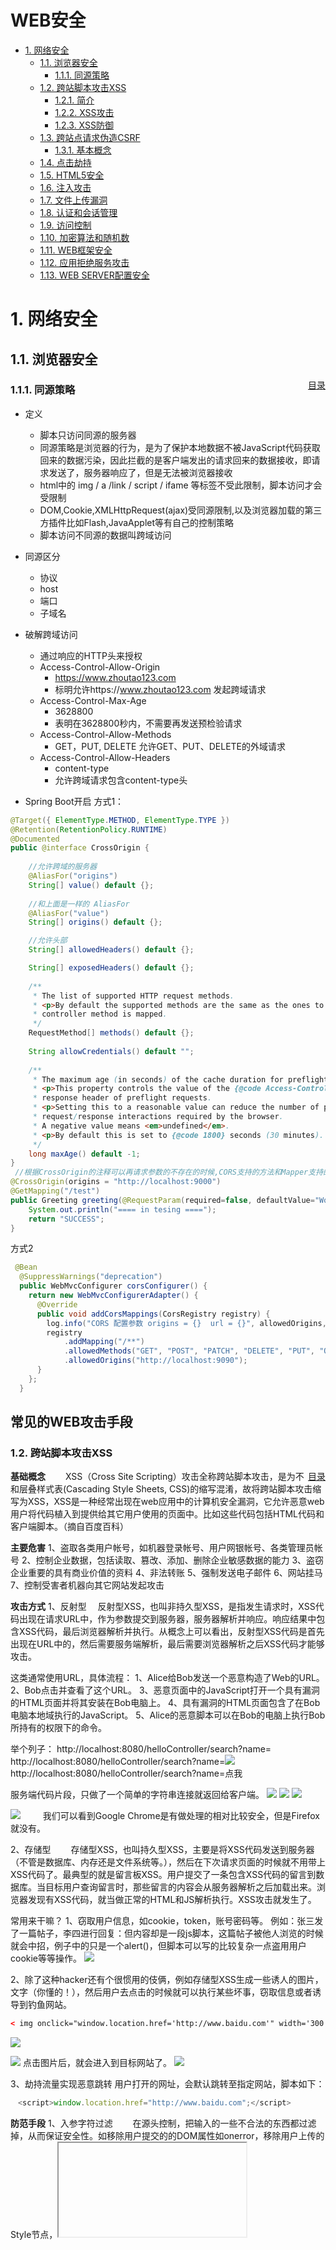 
<h1>WEB安全</h1>
<!-- TOC -->

- [1. 网络安全](#1-网络安全)
    - [1.1. 浏览器安全](#11-浏览器安全)
        - [1.1.1. 同源策略](#111-同源策略)
    - [1.2. 跨站脚本攻击XSS](#12-跨站脚本攻击xss)
        - [1.2.1. 简介](#121-简介)
        - [1.2.2. XSS攻击](#122-xss攻击)
        - [1.2.3. XSS防御](#123-xss防御)
    - [1.3. 跨站点请求伪造CSRF](#13-跨站点请求伪造csrf)
        - [1.3.1. 基本概念](#131-基本概念)
    - [1.4. 点击劫持](#14-点击劫持)
    - [1.5. HTML5安全](#15-html5安全)
    - [1.6. 注入攻击](#16-注入攻击)
    - [1.7. 文件上传漏洞](#17-文件上传漏洞)
    - [1.8. 认证和会话管理](#18-认证和会话管理)
    - [1.9. 访问控制](#19-访问控制)
    - [1.10. 加密算法和随机数](#110-加密算法和随机数)
    - [1.11. WEB框架安全](#111-web框架安全)
    - [1.12. 应用拒绝服务攻击](#112-应用拒绝服务攻击)
    - [1.13. WEB SERVER配置安全](#113-web-server配置安全)

<!-- /TOC -->
<span id="menu"></span>

# 1. 网络安全
## 1.1. 浏览器安全
<a href="#menu" style="float:right">目录</a>

### 1.1.1. 同源策略

* 定义
    * 脚本只访问同源的服务器 
    * 同源策略是浏览器的行为，是为了保护本地数据不被JavaScript代码获取回来的数据污染，因此拦截的是客户端发出的请求回来的数据接收，即请求发送了，服务器响应了，但是无法被浏览器接收
    * html中的 img / a /link / script /  ifame 等标签不受此限制，脚本访问才会受限制
    * DOM,Cookie,XMLHttpRequest(ajax)受同源限制,以及浏览器加载的第三方插件比如Flash,JavaApplet等有自己的控制策略
    * 脚本访问不同源的数据叫跨域访问
    
* 同源区分
    * 协议
    * host
    * 端口
    * 子域名
* 破解跨域访问
    * 通过响应的HTTP头来授权
    * Access-Control-Allow-Origin   
        * https://www.zhoutao123.com	
        * 标明允许https://www.zhoutao123.com	发起跨域请求
    * Access-Control-Max-Age	
        * 3628800	
        * 表明在3628800秒内，不需要再发送预检验请求
    * Access-Control-Allow-Methods	
        * GET，PUT, DELETE	允许GET、PUT、DELETE的外域请求
    * Access-Control-Allow-Headers
        * content-type	
        * 允许跨域请求包含content-type头
* Spring Boot开启
方式1：
```java
@Target({ ElementType.METHOD, ElementType.TYPE })
@Retention(RetentionPolicy.RUNTIME)
@Documented
public @interface CrossOrigin {
    
    //允许跨域的服务器
    @AliasFor("origins")
    String[] value() default {};
    
    //和上面是一样的 AliasFor
    @AliasFor("value")
    String[] origins() default {};

    //允许头部
    String[] allowedHeaders() default {};

    String[] exposedHeaders() default {};
    
    /**
     * The list of supported HTTP request methods.
     * <p>By default the supported methods are the same as the ones to which a
     * controller method is mapped.
     */
    RequestMethod[] methods() default {};
    
    String allowCredentials() default "";
    
    /**
     * The maximum age (in seconds) of the cache duration for preflight responses.
     * <p>This property controls the value of the {@code Access-Control-Max-Age}
     * response header of preflight requests.
     * <p>Setting this to a reasonable value can reduce the number of preflight
     * request/response interactions required by the browser.
     * A negative value means <em>undefined</em>.
     * <p>By default this is set to {@code 1800} seconds (30 minutes).
     */
    long maxAge() default -1;
}
 //根据CrossOrigin的注释可以再请求参数的不存在的时候,CORS支持的方法和Mapper支持的方法一致
@CrossOrigin(origins = "http://localhost:9000")
@GetMapping("/test")
public Greeting greeting(@RequestParam(required=false, defaultValue="World") String name) {
    System.out.println("==== in tesing ====");
    return "SUCCESS";
}
```  
方式2
```java
 @Bean
  @SuppressWarnings("deprecation")
  public WebMvcConfigurer corsConfigurer() {
    return new WebMvcConfigurerAdapter() {
      @Override
      public void addCorsMappings(CorsRegistry registry) {
        log.info("CORS 配置参数 origins = {}  url = {}", allowedOrigins, allowedUrl);
        registry
            .addMapping("/**")
            .allowedMethods("GET", "POST", "PATCH", "DELETE", "PUT", "OPTIONS")
            .allowedOrigins("http://localhost:9090");
      }
    };
  }
```

## 常见的WEB攻击手段

### 1.2. 跨站脚本攻击XSS
<a href="#menu" style="float:right">目录</a>

**基础概念**
　　XSS（Cross Site Scripting）攻击全称跨站脚本攻击，是为不和层叠样式表(Cascading Style Sheets, CSS)的缩写混淆，故将跨站脚本攻击缩写为XSS，XSS是一种经常出现在web应用中的计算机安全漏洞，它允许恶意web用户将代码植入到提供给其它用户使用的页面中。比如这些代码包括HTML代码和客户端脚本。（摘自百度百科）

**主要危害**
1、盗取各类用户帐号，如机器登录帐号、用户网银帐号、各类管理员帐号
2、控制企业数据，包括读取、篡改、添加、删除企业敏感数据的能力
3、盗窃企业重要的具有商业价值的资料
4、非法转账
5、强制发送电子邮件
6、网站挂马
7、控制受害者机器向其它网站发起攻击

**攻击方式**
1、反射型
　反射型XSS，也叫非持久型XSS，是指发生请求时，XSS代码出现在请求URL中，作为参数提交到服务器，服务器解析并响应。响应结果中包含XSS代码，最后浏览器解析并执行。从概念上可以看出，反射型XSS代码是首先出现在URL中的，然后需要服务端解析，最后需要浏览器解析之后XSS代码才能够攻击。

这类通常使用URL，具体流程：
1、Alice给Bob发送一个恶意构造了Web的URL。
2、Bob点击并查看了这个URL。
3、恶意页面中的JavaScript打开一个具有漏洞的HTML页面并将其安装在Bob电脑上。
4、具有漏洞的HTML页面包含了在Bob电脑本地域执行的JavaScript。
5、Alice的恶意脚本可以在Bob的电脑上执行Bob所持有的权限下的命令。

举个列子：
http://localhost:8080/helloController/search?name=<script>alert("hey!")</script>
http://localhost:8080/helloController/search?name=<img src='w.123' onerror='alert("hey!")'>
http://localhost:8080/helloController/search?name=<a onclick='alert("hey!")'>点我</a>

服务端代码片段，只做了一个简单的字符串连接就返回给客户端。
![](https://images2018.cnblogs.com/blog/976001/201808/976001-20180811173613221-1624378045.png)
![](https://images2018.cnblogs.com/blog/976001/201808/976001-20180811171704722-737520172.png)
![](https://images2018.cnblogs.com/blog/976001/201808/976001-20180811171720157-1963269620.png)

![](https://images2018.cnblogs.com/blog/976001/201808/976001-20180811171929834-200684964.png)
　　
我们可以看到Google Chrome是有做处理的相对比较安全，但是Firefox就没有。

2、存储型
　　存储型XSS，也叫持久型XSS，主要是将XSS代码发送到服务器（不管是数据库、内存还是文件系统等。），然后在下次请求页面的时候就不用带上XSS代码了。最典型的就是留言板XSS。用户提交了一条包含XSS代码的留言到数据库。当目标用户查询留言时，那些留言的内容会从服务器解析之后加载出来。浏览器发现有XSS代码，就当做正常的HTML和JS解析执行。XSS攻击就发生了。

常用来干嘛？
1、窃取用户信息，如cookie，token，账号密码等。
例如：张三发了一篇帖子，李四进行回复：但内容却是一段js脚本，这篇帖子被他人浏览的时候就会中招，例子中的只是一个alert()，但脚本可以写的比较复杂一点盗用用户cookie等等操作。
![](https://images2018.cnblogs.com/blog/976001/201808/976001-20180811161936913-1572944108.png)

2、除了这种hacker还有个很惯用的伎俩，例如存储型XSS生成一些诱人的图片，文字（你懂的！），然后用户去点击的时候就可以执行某些坏事，窃取信息或者诱导到钓鱼网站。

```html
< img onclick="window.location.href='http://www.baidu.com'" width='300' src='img/webwxgetmsgimg.jpg'/>
```
![](https://images2018.cnblogs.com/blog/976001/201808/976001-20180811163711085-2044434057.png)

![](https://images2018.cnblogs.com/blog/976001/201808/976001-20180811163733106-1179998230.png)
点击图片后，就会进入到目标网站了。
![](https://images2018.cnblogs.com/blog/976001/201808/976001-20180811163742523-848373955.png)
![]()

3、劫持流量实现恶意跳转
用户打开的网址，会默认跳转至指定网站，脚本如下：
```js
　<script>window.location.href="http://www.baidu.com";</script>
```

**防范手段**
1、入参字符过滤
　　在源头控制，把输入的一些不合法的东西都过滤掉，从而保证安全性。如移除用户提交的的DOM属性如onerror，移除用户上传的Style节点，<iframe>, <script>，<a>节点等
2、出参进行编码
　　如果源头没控制好，就得后期补救了：像一些常见的符号，如<>在输出的时候要对其进行转换编码，这样做浏览器是不会对该标签进行解释执行的，同时也不影响显示效果。例如：对<>做编码如："<"用:"&lt;",">"用:"&gt;"来代替。
3、入参长度限制
　　通过以上的案例我们不难发现xss攻击要能达成往往需要较长的字符串，因此对于一些可以预期的输入可以通过限制长度强制截断来进行防御。
4、设置cookie httponly为true

### 1.3. 跨站点请求伪造CSRF

<a href="#menu" style="float:right">目录</a>

**CSRF概念**
CSRF跨站点请求伪造(Cross—Site Request Forgery)，跟XSS攻击一样，存在巨大的危害性，你可以这样来理解：攻击者盗用了你的身份，以你的名义发送恶意请求，对服务器来说这个请求是完全合法的，但是却完成了攻击者所期望的一个操作，比如以你的名义发送邮件、发消息，盗取你的账号，添加系统管理员，甚至于购买商品、虚拟货币转账等。 如下：其中Web A为存在CSRF漏洞的网站，Web B为攻击者构建的恶意网站，User C为Web A网站的合法用户。

**CSRF攻击介绍及防御**

* CSRF攻击攻击原理及过程如下：
    * 用户C打开浏览器，访问受信任网站A，输入用户名和密码请求登录网站A；
    * 在用户信息通过验证后，网站A产生Cookie信息并返回给浏览器，此时用户登录网站A成功，可以正常发送请求到网站A；
    * 用户未退出网站A之前，在同一浏览器中，打开一个TAB页访问网站B；
    * 网站B接收到用户请求后，返回一些攻击性代码，并发出一个请求要求访问第三方站点A；
    * 浏览器在接收到这些攻击性代码后，根据网站B的请求，在用户不知情的情况下携带Cookie信息，向网站A发出请求。网站A并不知道该请求其实是由B发起的，所以会根据用户C的Cookie信息以C的权限处理该请求，导致来自网站B的恶意代码被执行。 

**CSRF攻击实例**


受害者 Bob 在银行有一笔存款，通过对银行的网站发送请求 http://bank.example/withdraw?account=bob&amount=1000000&for=bob2 可以使 Bob 把 1000000 的存款转到 bob2 的账号下。通常情况下，该请求发送到网站后，服务器会先验证该请求是否来自一个合法的 session，并且该 session 的用户 Bob 已经成功登陆。

黑客 Mallory 自己在该银行也有账户，他知道上文中的 URL 可以把钱进行转帐操作。Mallory 可以自己发送一个请求给银行：http://bank.example/withdraw?account=bob&amount=1000000&for=Mallory。但是这个请求来自 Mallory 而非 Bob，他不能通过安全认证，因此该请求不会起作用。

这时，Mallory 想到使用 CSRF 的攻击方式，他先自己做一个网站，在网站中放入如下代码： src=”http://bank.example/withdraw?account=bob&amount=1000000&for=Mallory ”，并且通过广告等诱使 Bob 来访问他的网站。当 Bob 访问该网站时，上述 url 就会从 Bob 的浏览器发向银行，而这个请求会附带 Bob 浏览器中的 cookie 一起发向银行服务器。大多数情况下，该请求会失败，因为他要求 Bob 的认证信息。但是，如果 Bob 当时恰巧刚访问他的银行后不久，他的浏览器与银行网站之间的 session 尚未过期，浏览器的 cookie 之中含有 Bob 的认证信息。这时，悲剧发生了，这个 url 请求就会得到响应，钱将从 Bob 的账号转移到 Mallory 的账号，而 Bob 当时毫不知情。等以后 Bob 发现账户钱少了，即使他去银行查询日志，他也只能发现确实有一个来自于他本人的合法请求转移了资金，没有任何被攻击的痕迹。而 Mallory 则可以拿到钱后逍遥法外。 

**CSRF漏洞检测：**
检测CSRF漏洞是一项比较繁琐的工作，最简单的方法就是抓取一个正常请求的数据包，去掉Referer字段后再重新提交，如果该提交还有效，那么基本上可以确定存在CSRF漏洞。

随着对CSRF漏洞研究的不断深入，不断涌现出一些专门针对CSRF漏洞进行检测的工具，如CSRFTester，CSRF Request Builder等。

以CSRFTester工具为例，CSRF漏洞检测工具的测试原理如下：使用CSRFTester进行测试时，首先需要抓取我们在浏览器中访问过的所有链接以及所有的表单等信息，然后通过在CSRFTester中修改相应的表单等信息，重新提交，这相当于一次伪造客户端请求。如果修改后的测试请求成功被网站服务器接受，则说明存在CSRF漏洞，当然此款工具也可以被用来进行CSRF攻击。


**防御CSRF攻击：**
目前防御 CSRF 攻击主要有三种策略：验证 HTTP Referer 字段；在请求地址中添加 token 并验证；在 HTTP 头中自定义属性并验证。

* 验证 HTTP Referer 字段
    * 根据 HTTP 协议，在 HTTP 头中有一个字段叫 Referer，它记录了该 HTTP 请求的来源地址。在通常情况下，访问一个安全受限页面的请求来自于同一个网站，比如需要访问 http://bank.example/withdraw?account=bob&amount=1000000&for=Mallory，用户必须先登陆 bank.example，然后通过点击页面上的按钮来触发转账事件。这时，该转帐请求的 Referer 值就会是转账按钮所在的页面的 URL，通常是以 bank.example 域名开头的地址。而如果黑客要对银行网站实施 CSRF 攻击，他只能在他自己的网站构造请求，当用户通过黑客的网站发送请求到银行时，该请求的 Referer 是指向黑客自己的网站。因此，要防御 CSRF 攻击，银行网站只需要对于每一个转账请求验证其 Referer 值，如果是以 bank.example 开头的域名，则说明该请求是来自银行网站自己的请求，是合法的。如果 Referer 是其他网站的话，则有可能是黑客的 CSRF 攻击，拒绝该请求。
    * 这种方法的显而易见的好处就是简单易行，网站的普通开发人员不需要操心 CSRF 的漏洞，只需要在最后给所有安全敏感的请求统一增加一个拦截器来检查 Referer 的值就可以。特别是对于当前现有的系统，不需要改变当前系统的任何已有代码和逻辑，没有风险，非常便捷。
    * 然而，这种方法并非万无一失。Referer 的值是由浏览器提供的，虽然 HTTP 协议上有明确的要求，但是每个浏览器对于 Referer 的具体实现可能有差别，并不能保证浏览器自身没有安全漏洞。使用验证 Referer 值的方法，就是把安全性都依赖于第三方（即浏览器）来保障，从理论上来讲，这样并不安全。事实上，对于某些浏览器，比如 IE6 或 FF2，目前已经有一些方法可以篡改 Referer 值。如果 bank.example 网站支持 IE6 浏览器，黑客完全可以把用户浏览器的 Referer 值设为以 bank.example 域名开头的地址，这样就可以通过验证，从而进行 CSRF 攻击。
    * 即便是使用最新的浏览器，黑客无法篡改 Referer 值，这种方法仍然有问题。因为 Referer 值会记录下用户的访问来源，有些用户认为这样会侵犯到他们自己的隐私权，特别是有些组织担心 Referer 值会把组织内网中的某些信息泄露到外网中。因此，用户自己可以设置浏览器使其在发送请求时不再提供 Referer。当他们正常访问银行网站时，网站会因为请求没有 Referer 值而认为是 CSRF 攻击，拒绝合法用户的访问。

 * 在请求地址中添加 token 并验证
    * CSRF 攻击之所以能够成功，是因为黑客可以完全伪造用户的请求，该请求中所有的用户验证信息都是存在于 cookie 中，因此黑客可以在不知道这些验证信息的情况下直接利用用户自己的 cookie 来通过安全验证。要抵御 CSRF，关键在于在请求中放入黑客所不能伪造的信息，并且该信息不存在于 cookie 之中。可以在 HTTP 请求中以参数的形式加入一个随机产生的 token，并在服务器端建立一个拦截器来验证这个 token，如果请求中没有 token 或者 token 内容不正确，则认为可能是 CSRF 攻击而拒绝该请求。
    * 这种方法要比检查 Referer 要安全一些，token 可以在用户登陆后产生并放于 session 之中，然后在每次请求时把 token 从 session 中拿出，与请求中的 token 进行比对，但这种方法的难点在于如何把 token 以参数的形式加入请求。对于 GET 请求，token 将附在请求地址之后，这样 URL 就变成 http://url?csrftoken=tokenvalue。 而对于 POST 请求来说，要在 form 的最后加上 <input type=”hidden” name=”csrftoken” value=”tokenvalue”/>，这样就把 token 以参数的形式加入请求了。但是，在一个网站中，可以接受请求的地方非常多，要对于每一个请求都加上 token 是很麻烦的，并且很容易漏掉，通常使用的方法就是在每次页面加载时，使用 javascript 遍历整个 dom 树，对于 dom 中所有的 a 和 form 标签后加入 token。这样可以解决大部分的请求，但是对于在页面加载之后动态生成的 html 代码，这种方法就没有作用，还需要程序员在编码时手动添加 token。
    * 该方法还有一个缺点是难以保证 token 本身的安全。特别是在一些论坛之类支持用户自己发表内容的网站，黑客可以在上面发布自己个人网站的地址。由于系统也会在这个地址后面加上 token，黑客可以在自己的网站上得到这个 token，并马上就可以发动 CSRF 攻击。为了避免这一点，系统可以在添加 token 的时候增加一个判断，如果这个链接是链到自己本站的，就在后面添加 token，如果是通向外网则不加。不过，即使这个 csrftoken 不以参数的形式附加在请求之中，黑客的网站也同样可以通过 Referer 来得到这个 token 值以发动 CSRF 攻击。这也是一些用户喜欢手动关闭浏览器 Referer 功能的原因。

* 在 HTTP 头中自定义属性并验证
    * 这种方法也是使用 token 并进行验证，和上一种方法不同的是，这里并不是把 token 以参数的形式置于 HTTP 请求之中，而是把它放到 HTTP 头中自定义的属性里。通过 XMLHttpRequest 这个类，可以一次性给所有该类请求加上 csrftoken 这个 HTTP 头属性，并把 token 值放入其中。这样解决了上种方法在请求中加入 token 的不便，同时，通过 XMLHttpRequest 请求的地址不会被记录到浏览器的地址栏，也不用担心 token 会透过 Referer 泄露到其他网站中去。
    * 然而这种方法的局限性非常大。XMLHttpRequest 请求通常用于 Ajax 方法中对于页面局部的异步刷新，并非所有的请求都适合用这个类来发起，而且通过该类请求得到的页面不能被浏览器所记录下，从而进行前进，后退，刷新，收藏等操作，给用户带来不便。另外，对于没有进行 CSRF 防护的遗留系统来说，要采用这种方法来进行防护，要把所有请求都改为 XMLHttpRequest 请求，这样几乎是要重写整个网站，这代价无疑是不能接受的。
 

### SQL注入攻击

**什么是SQL注入攻击?**

SQL注入(SQL injection，SQLi)攻击是指：攻击者通过执行恶意SQL语句，来控制某个Web应用的数据库服务器，进而未经授权地访问、修改或删除各种数据。

在互联网发展的早期，构建网站曾是一个非常简单的过程：既没有JavaScript，又没有CSS，且少有图像。但是，随着各类网站的普及，人们对于先进技术和动态网站的需求也在不断增长。这就导致了JSP和PHP等服务器端脚本语言的不断发展。

同时，各类网站也开始在数据库中存储丰富的用户输入内容。如今，MySQL已经成为了访问和操作数据库的最流行、且标准化的应用。不过，黑客当然也找到了利用SQL技术漏洞的新方法，SQL注入攻击就是最常用的数据库入侵方式之一。黑客使用定制化的SQL语句来入侵数据库，以欺骗系统执行各种异常的、且不应该的操作。

**SQL注入攻击有何危害?**

在易受攻击的网站上，攻击者可以利用SQL注入实现许多操作与目的。可以说，只要客观条件满足，攻击者就能够执行如下各项操作：
* 绕过Web应用的授权机制，以提取敏感信息。
* 基于数据库中不同数据，轻松地控制应用程序的各种行为。
* 伴随着用户访问应用的过程，注入更多需要执行的恶意代码。
* 添加、修改和删除数据，破坏数据库，以及迫使应用的服务不可用。
* 在某个网站上，通过枚举以获取已注册用户的详细身份信息，并将其用于攻击其他站点。

虽然上述一切都取决于攻击者的技巧与能力，但不可否认的是，有时候SQL注入在整个攻击过程中，对他们能够成功并完全地接管数据库和Web应用起到了关键性的作用。下面我们来深入了解此类攻击是如何实现的。



**SQL注入攻击如何运作的?**

开发人员通过定义某种SQL查询，在对应的应用程序运行过程中，让数据库执行一系列操作。此类查询通常带有一到两个参数，以便根据用户所提供的合适参数值，返回预期的查询记录。

不过，SQL注入攻击会在如下两个阶段发生：
* 研究 - 攻击者提供一些随机的异常参数值，以观察应用程序将如何做出响应，进而决定进行何种攻击尝试。
* 攻击 - 在此，攻击者会提供精心设计的参数值。应用程序将解析整条SQL命令，而不仅仅是数据。然后，数据库会按照攻击者所修改意图，来执行该SQL命令。
让我们来观察一下如下示例。在登录表单的过程中，网站用户可以更改下面语句中的$user和$password参数值：

```SQL
$statement = "SELECT * FROM users WHERE username ='$user' AND password '$password'";  
```
在服务器端，这一特定的SQL语句会被传递给相应的函数，而那个函数又将该字符串发送给已连接的数据库。接着，该数据库对其进行解析、执行并返回相应的结果。

```SQL
#Define POST variables 
uname = request.POST['username'] 
passwd = request.POST['password'] 
#SQL query vulnerable to SQLi 
sql = "SELECT id FROM users WHERE username='" + uname + "' AND password='" + passwd + "'" 
#Execute the SQL statement  
database.execute(sql) 
```

那么，如果用户的输入没有得到应用程序的适当“消毒”，攻击者则可以轻松地植入精心设计的参数值。例如下面这条输入语句：

```SQL
$statement = "SELECT * FROM users WHERE username ='Dean' OR '1'='1'-- ' AND password = 'WinchesterS'";  
```
深入分析上述语句，我们可以注意到它包含的两个特殊部分：

OR'1'='1' - 是一个永远为真的条件，因此它会被应用程序无条件地接受为有效的输入。
--(双连字符) - 是告诉SQL解析器：该行的其余部分为注释，不必执行。
因此，一旦该查询被执行之后，SQL注入就能够有效地跳过密码验证，进而导致身份验证环节的缺失。而且，凭借着此类查询的记录，攻击者能够很容易地使用获取到的第一手数据库帐户，即管理员用户的信息，进而成功地登录到对应的应用程序之中。

值得注意的是，上面只是通过SQL的查询，以非正式的方式获取必要的信息。而实际上，SQL注入攻击还有许多种类型。

**SQL注入攻击有哪些不同类型?**

正所谓“条条道路通罗马”。下面我们来看看攻击者可以使用哪些类型的SQL注入漏洞，从服务器上提取数据。一般而言，SQL注入可分为如下种类：

1. 带内(In-Band)SQL注入

此类是最常见的SQL注入攻击。它通常发生在攻击者能够使用相同的通信信道，来发起攻击和收集各种结果。因此，最为常见的带内SQL注入类型分别是：

基于错误的(Error-based)SQL注入 - 这种技术是根据数据库服务器所抛出的错误异常消息，来获取有关数据库结构方面的信息。有时候，这种简单的攻击方式足以让攻击者通过枚举的手段获悉整个数据库。
基于联合的(Union-based)SQL注入 – 这种技术是利用UNION SQL操作符将两到多个SELECT语句的结果合并为一个，然后作为HTTP响应的一部分予以返回。
在上述两种注入类型中，各种数据实际上并未通过Web应用程序进行传输。因此，攻击者也就无法直观地看到攻击的结果。下面，攻击者可以通过发送有效的负载，并观察Web应用的响应，以及数据库服务器的结果行为，来对数据库结构进行重建。因此，我们称如下两种SQL注入为推理类型：

基于布尔的(Boolean-based)SQL注入 – 这种技术根据查询的返回结果是TRUE还是FALSE，来产生不同的结果。也就是说，根据结果的真伪​​，以决定HTTP响应中的内容是要被更改，还是保持不变。
基于时间的(Time-based)SQL注入 - 这种技术是在向数据库发送SQL查询的过程中，强制在数据库响应之前等待指定的时长(以秒为单位)。也就是说，某个网站的响应耗时，将能够向攻击者表明其查询结果是TRUE还是FALSE。
2. 带外(Out-of-Band)SQL注入

此类SQL注入攻击的特点是：不但最不常见，而且通常也是最难以被执行。它们通常涉及到，将各种数据直接从数据库服务器发送到由攻击者所控制的计算机上。从某种程度上说，带外技术为攻击者提供了SQL带内或盲注式攻击的替代方法，其主要针对的是服务器响应并不十分稳定的情况。

可见，服务端脚本(server-scripting)语言并不能够确定SQL查询字符串是否存在着格式错误。他们所能做的只是将某个字符串发送到数据库服务器上，并等待解析的完成与响应。不过话说回来，我们总能找到各种办法来对用户的输入进行“消毒”，并确保SQL注入攻击无法得逞。

**如何防御SQL注入攻击?**

现如今，我们有许多种简单的方法，以避免网站陷入SQL注入攻击，并抑制它们可能造成的危害。下面，我们仅列举其中的一小部分：

* 通过使用静态和动态测试，定期检查并发现应用程序中的SQL注入漏洞。
* 通过使用参数化查询和对象关系映射(Object Relational Mappers，ORM)，来避免和修复注入漏洞。此类查询通过指定参数的占位符，以便数据库始终将它们视为数据，而非SQL命令的一部分。
* 使用转义字符，来修复SQL注入漏洞，以便忽略掉一些特殊字符。
* 通过对数据库强制执行最小权限原则，来减缓SQL注入漏洞的影响。籍此，应用程序的每一个软件组件都只能访问、并仅影响它所需要的资源。
* 对访问数据库的Web应用程序采用Web应用防火墙(Web Application Firewall，WAF)。这有助于识别出针对SQL注入的各种尝试，进而防止此类尝试作用到应用程序上。


### 1.7. 文件上传漏洞
<a href="#menu" style="float:right">目录</a>

**基本概念**
恶意攻击者利用一些网站站点没有对上传的文件进行完善的校验漏洞，上传一些可执行文件或者脚本，并且通过脚本获取服务器上相应的权利。或者通过诱导其他用户下载并运行上传的恶意文件，最终达到攻击的目的。

由于上传的文件后缀名是可以进行更改的，对于上传的文件，不能通过文件后缀名进行判断。可以通过文件模数进行判断。

```
JPEG (jpg)，文件头：FFD8FF 
PNG (png)，文件头：89504E47 
GIF (gif)，文件头：47494638 
TIFF (tif)，文件头：49492A00 
Windows Bitmap (bmp)，文件头：424D 
CAD (dwg)，文件头：41433130 
Adobe Photoshop (psd)，文件头：38425053 
Rich Text Format (rtf)，文件头：7B5C727466 
XML (xml)，文件头：3C3F786D6C 
HTML (html)，文件头：68746D6C3E 
Email [thorough only] (eml)，文件头：44656C69766572792D646174653A 
Outlook Express (dbx)，文件头：CFAD12FEC5FD746F 
Outlook (pst)，文件头：2142444E 
MS Word/Excel (xls.or.doc)，文件头：D0CF11E0 
MS Access (mdb)，文件头：5374616E64617264204A 
WordPerfect (wpd)，文件头：FF575043 
Postscript (eps.or.ps)，文件头：252150532D41646F6265 
Adobe Acrobat (pdf)，文件头：255044462D312E 
Quicken (qdf)，文件头：AC9EBD8F 
Windows Password (pwl)，文件头：E3828596 
ZIP Archive (zip)，文件头：504B0304 
RAR Archive (rar)，文件头：52617221 
Wave (wav)，文件头：57415645 
AVI (avi)，文件头：41564920 
Real Audio (ram)，文件头：2E7261FD 
Real Media (rm)，文件头：2E524D46 
MPEG (mpg)，文件头：000001BA 
MPEG (mpg)，文件头：000001B3 
Quicktime (mov)，文件头：6D6F6F76 
Windows Media (asf)，文件头：3026B2758E66CF11 
MIDI (mid)，文件头：4D546864 
```

### DOS攻击

**定义**
分布式拒绝服务攻击(英文意思是Distributed Denial of Service，简称DDoS)是指处于不同位置的多个攻击者同时向一个或数个目标发动攻击，或者一个攻击者控制了位于不同位置的多台机器并利用这些机器对受害者同时实施攻击。由于攻击的发出点是分布在不同地方的，这类攻击称为分布式拒绝服务攻击，其中的攻击者可以有多个。

**攻击原理**
分布式拒绝服务攻击原理分布式拒绝服务攻击DDoS是一种基于DoS的特殊形式的拒绝服务攻击，是一种分布的、协同的大规模攻击方式。单一的DoS攻击一般是采用一对一方式的，它利用网络协议和操作系统的一些缺陷，采用欺骗和伪装的策略来进行网络攻击，使网站服务器充斥大量要求回复的信息，消耗网络带宽或系统资源，导致网络或系统不胜负荷以至于瘫痪而停止提供正常的网络服务。与DoS攻击由单台主机发起攻击相比较，分布式拒绝服务攻击DDoS是借助数百、甚至数千台被入侵后安装了攻击进程的主机同时发起的集团行为
一个完整的DDoS攻击体系由攻击者、主控端、代理端和攻击目标四部分组成。主控端和代理端分别用于控制和实际发起攻击，其中主控端只发布命令而不参与实际的攻击，代理端发出DDoS的实际攻击包。对于主控端和代理端的计算机，攻击者有控制权或者部分控制权．它在攻击过程中会利用各种手段隐藏自己不被别人发现。真正的攻击者一旦将攻击的命令传送到主控端，攻击者就可以关闭或离开网络．而由主控端将命令发布到各个代理主机上。这样攻击者可以逃避追踪。每一个攻击代理主机都会向目标主机发送大量的服务请求数据包，这些数据包经过伪装，无法识别它的来源，而且这些数据包所请求的服务往往要消耗大量的系统资源，造成目标主机无法为用户提供正常服务。甚至导致系统崩溃。

**分类**
* 基于自动化程度分类
    * 手工的DDoS攻击。
        * 早期的DDoS攻击全是采用手动配置的，即发动DDoS攻击时，扫描远端有漏洞的计算机，侵入它们并且安装代码全是手动完成的。
    * 半自动化的DDoS攻击。
        * 在半自动化的攻击中，DDoS攻击属于主控端一代理端的攻击模型，攻击者用自动化的Scripts来扫描，主控端的机器对主控端和代理端之间进行协商攻击的类型、受害者的地址、何时发起攻击等信息由进行详细记录。
    * 自动化的DDoS攻击。
        * 在这类攻击中。攻击者和代理端机器之间的通信是绝对不允许的。这类攻击的攻击阶段绝大部分被限制用一个单一的命令来实现，攻击的所有特征，例如攻击的类型，持续的时间和受害者的地址在攻击代码中都预先用程序实现。
* 基于系统及协议的弱点分类
    * 洪水攻击。
        在洪水攻击中。傀儡机向受害者系统发送大量的数据流为了充塞受害者系统的带宽，影响小的则降低受害者提供的服务，影响大的则使整个网络带宽持续饱和，以至于网络服务瘫痪。典型的洪水攻击有UDP洪水攻击和ICMP洪水攻击。 
    * 扩大攻击。
        * 扩大攻击分为两种，一种是利用广播lP地址的特性，一种是利用反射体来发动攻击。前一种攻击者是利用了广播IP地址的特性来扩大和映射攻击，导致路由器将数据包发送到整个网络的广播地址列表中的所有的广播IP地址。这些恶意的流量将减少受害者系统可提供的带宽。典型的扩大攻击有Smurf和Fraggle攻击。 
    * 利用协议的攻击。
        * 该类攻击则是利用某些协议的特性或者利用了安装在受害者机器上的协议中存在的漏洞来耗尽它的大量资源。典型的利用协议攻击的例子是TCP SYN攻击。 
    * 畸形数据包攻击。
        * 攻击者通过向受害者发送不正确的IP地址的数据包，导致受害系统崩溃。畸形数据包攻击可分为两种类型：IP地址攻击和IP数据包属性攻击。 
* 基于攻击速率分类
    * DDoS攻击从基于速率上进行分类，可以分为持续速率和可变速率的攻击。持续速率的攻击是指只要开始发起攻击，就用全力不停顿也不消减力量。像这种攻击的影响是非常快的。可变速率的攻击，从名字就可以看出，用不同的攻击速率，基于这种速率改变的机制，可以把这种攻击分为增加速率和波动的速率。 
* 基于影响力进行分类
    * DDoS攻击从基于影响力方面可以分为网络服务彻底崩溃和降低网络服务的攻击。服务彻底崩溃的攻击将导致受害者的服务器完全拒绝对客户端提供服务。降低网络服务的攻击，消耗受害者系统的一部分资源，这将延迟攻击被发现的时间，同时对受害者造成一定的破坏。 
* 基于入侵目标分类
    * DDoS攻击从基于入侵目标，可以将DDoS攻击分为带宽攻击和连通性攻击，带宽攻击通过使用大量的数据包来淹没整个网络，使得有效的网络资源被浪费，合法朋户的请求得不到响应，大大降低了效率。而连通性攻击是通过发送大量的请求来使的计算机瘫痪，所有有效的操作系统资源被耗尽，导致计算机不能够再处理合法的用户请求。 
* 基于攻击路线分类
    * 直接攻击：攻击者和主控端通信，主控端接到攻击者的命令后，再控制代理端向受害者发动攻击数据流。代理端向受害者系统发送大量的伪IP地址的网络数据流，这样攻击者很难被追查到。  
    * 反复式攻击通过利用反射体，发动更强大的攻击流。反射体是任何一台主机只要发送一个数据包就能收到一个数据包，反复式攻击就是攻击者利用中间的网络节点发动攻击。 
* 基于攻击特征分类
    * 从攻击特征的角度，可以将DDoS攻击分为攻击行为特征可提取和攻击行为特征不可提取两类。攻击行为特征可提取的DDoS攻击又可以细分为可过滤型和不可过滤型。可过滤型的DDoS攻击主要指那些使用畸形的非法数据包。不可过滤型DDoS攻击通过使用精心设计的数据包，模仿合法用户的正常请求所用的数据包，一旦这类数据包被过滤将会影响合法用户的正常使用。

**攻击现象**
DDoS的表现形式主要有两种，一种为流量攻击，主要是针对网络带宽的攻击，即大量攻击包导致网络带宽被阻塞，合法网络包被虚假的攻击包淹没而无法到达主机；另一种为资源耗尽攻击，主要是针对服务器主机的攻击，即通过大量攻击包导致主机的内存被耗尽或CPU被内核及应用程序占完而造成无法提供网络服务。当被DDoS攻击时，主要表现为： 
(1)被攻击主机上有大量等待的TCP连接。 
(2)网络中充斥着大量的无用的数据包，源地址为假。  
(3)制造高流量无用数据，造成网络拥塞，使受害主机无法正常和外界通讯。 
(4)利用受害主机提供的服务或传输协议上的缺陷，反复高速地发出特定的服务请求，使受害主机无法及时处理所有正常请求。 
(5)严重时会造成系统死机。

**攻击流程**
攻击者进行一次DDoS攻击大概需要经过了解攻击目标、攻占傀儡机、实际攻击三个主要步骤，下面依次说明每一步骤的具体过程： 
1、了解攻击目标就是对所要攻击的目标有一个全面和准确的了解，以便对将来的攻击做到心中有数。主要关心的内容包括被攻击目标的主机数目、地址情况。目标主机的配置、性能、目标的带宽等等。对于DDoS攻击者来说，攻击互联网上的某个站点，有一个重点就是确定到底有多少台主机在支持这个站点，一个大的网站可能有很多台主机利用负载均衡技术提供服务。所有这些攻击目标的信息都关系到后面两个阶段的实施目标和策略，如果盲目的发动DDoS攻击就不能保证攻击目的的完成，还可能过早的暴露攻击者的身份，所以了解攻击目标是有经验的攻击者必经的步骤。 
2、攻占傀儡主机就是控制尽可能多的机器，然后安装相应的攻击程序。在主控机上安装控制攻击的程序，而攻击机则安装DDoS攻击的发包程序。攻击者最感兴趣，也最有可能成为别人的傀儡主机的机器包括那些链路状态好、性能好同时安全管理水平差的主机。攻击者一般会利用已有的或者未公布的一些系统或者应用软件的漏洞．取得一定的控制权，起码可以安装攻击实施所需要的程序，更厉害的可能还会取得最高控制权、留下后门等等。在早期的DDoS攻击过程中，攻占傀儡主机这一步主要是攻击者自己手动完成的，亲自扫描网络，发现安全性比较差的主机，将其攻占并且安装攻击程序。但是后来随着DDoS攻击和蠕虫的融合，攻占傀儡机变成了一个自动化的过程，攻击者只要将蠕虫放入网络中，蠕虫就会在不断扩散中不停地攻占主机，这样所能联合的攻击机将变得非常巨大，DDoS攻击的威力更大。 
3、DDoS攻击的最后一个阶段就是实际的攻击过程，攻击者通过主控机向攻击机发出攻击指令，或者按照原先设定好的攻击时间和目标，攻击机不停的向目标或者反射服务器发送大量的攻击包，来吞没被攻击者，达到拒绝服务的最终日的。和前两个过程相比，实际攻击过程倒是最简单的一个阶段，一些有经验的攻击者可能还会在攻击的同时通过各种手段检查攻击效果，甚至在攻击过程中动态调整攻击策略，尽可能清除在主控机和攻击机上留下的蛛丝马迹。 

**攻击方式**
1、SYN Flood攻击
SYN Flood攻击是当前网络上最为常见的DDoS攻击，它利用了TCP协议实现上的一个缺陷。通过向网络服务所在端口发送大量的伪造源地址的攻击报文，就可能造成目标服务器中的半开连接队列被占满，从而阻止其他合法用户进行访问。 
2、UDP Flood攻击
UDP Flood是日渐猖厥的流量型DDoS攻击，原理也很简单。常见的情况是利用大量UDP小包冲击DNS服务器或Radius认证服务器、流媒体视频服务器。由于UDP协议是一种无连接的服务，在UDP Flood攻击中，攻击者可发送大量伪造源IP地址的小UDP包。 
3、ICMP Flood攻击
ICMP Flood攻击属于流量型的攻击方式，是利用大的流量给服务器带来较大的负载，影响服务器的正常服务。由于目前很多防火墙直接过滤ICMP报文。因此ICMP Flood出现的频度较低。 [7] 
4、Connection Flood攻击
Connection Flood是典型的利用小流量冲击大带宽网络服务的攻击方式，这种攻击的原理是利用真实的IP地址向服务器发起大量的连接。并且建立连接之后很长时间不释放，占用服务器的资源，造成服务器上残余连接(WAIT状态)过多，效率降低，甚至资源耗尽，无法响应其他客户所发起的链接。  
5、HTTP Get攻击
这种攻击主要是针对存在ASP、JSP、PHP、CGI等脚本程序，特征是和服务器建立正常的TCP连接，并不断的向脚本程序提交查询、列表等大量耗费数据库资源的调用。这种攻击的特点是可以绕过普通的防火墙防护，可通过Proxy代理实施攻击，缺点是攻击静态页面的网站效果不佳，会暴露攻击者的lP地址。 
6、UDP DNS Query Flood攻击
UDP DNS Query Flood攻击采用的方法是向被攻击的服务器发送大量的域名解析请求，通常请求解析的域名是随机生成或者是网络世界上根本不存在的域名。域名解析的过程给服务器带来了很大的负载，每秒钟域名解析请求超过一定的数星就会造成DNS服务器解析域名超时。 

**应对策略**
* 防御措施
    * 不但是对DDoS，而且是对于所有网络的攻击，都应该是采取尽可能周密的防御措施，同时加强对系统的检测，建立迅速有效的应对策略。应该采取的防御措施有： 
        * (1)全面综合地设计网络的安全体系，注意所使用的安全产品和网络设备。 
        * (2)提高网络管理人员的素质，关注安全信息，遵从有关安全措施，及时地升级系统，加强系统抗击攻击的能力。
        * (3)在系统中加装防火墙系统，利用防火墙系统对所有出入的数据包进行过滤，检查边界安全规则，确保输出的包受到正确限制。 
        * (4)优化路由及网络结构。对路由器进行合理设置，降低攻击的可能性。 
        * (5)优化对外提供服务的主机，对所有在网上提供公开服务的主机都加以限制。 
        * (6)安装入侵检测工具(如NIPC、NGREP)，经常扫描检查系统，解决系统的漏洞，对系统文件和应用程序进行加密，并定期检查这些文件的变化。 
* 防御原则
    * 在响应方面，虽然还没有很好的对付攻击行为的方法，但仍然可以采取措施使攻击的影响降至最小。对于提供信息服务的主机系统，应对的根本原则是： 
    * 尽可能地保持服务、迅速恢复服务。由于分布式攻击入侵网络上的大量机器和网络设备，所以要对付这种攻击归根到底还是要解决网络的整体安全问题。真正解决安全问题一定要多个部门的配合，从边缘设备到骨干网络都要认真做好防范攻击的准备，一旦发现攻击就要及时地掐断最近攻击来源的那个路径，限制攻击力度的无限增强。网络用户、管理者以及ISP之间应经常交流，共同制订计划，提高整个网络的安全性。 



## 常见的安全算法

### 数字摘要

### 对称加密算法

### 非对称加密算法

### 数字签名

### 数字证书




## 常见的安全算法


  




                                


 

